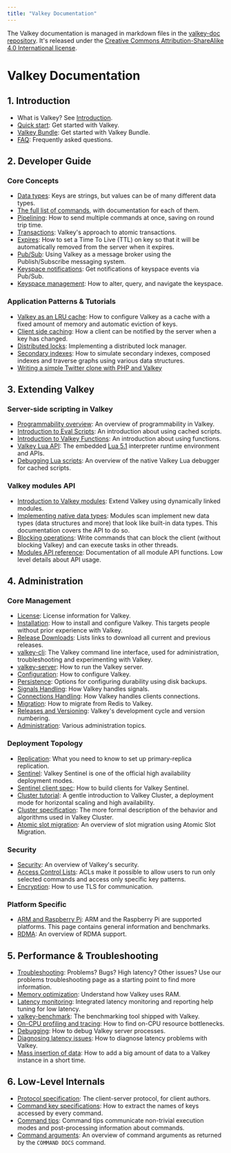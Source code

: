 ```yaml
---
title: "Valkey Documentation"
---
```


The Valkey documentation is managed in markdown files in the
[valkey-doc repository](https://github.com/valkey-io/valkey-doc).
It's released under the
[Creative Commons Attribution-ShareAlike 4.0 International license](https://creativecommons.org/licenses/by-sa/4.0/).

# Valkey Documentation
## 1. Introduction
   
* What is Valkey? See [Introduction](introduction.md).
* [Quick start](quickstart.md): Get started with Valkey.
* [Valkey Bundle](valkey-bundle.md): Get started with Valkey Bundle.
* [FAQ](faq.md): Frequently asked questions.

## 2. Developer Guide
### Core Concepts
* [Data types](data-types.md): Keys are strings, but values can be of many different data types.
* [The full list of commands](../commands/), with documentation for each of them.
* [Pipelining](pipelining.md): How to send multiple commands at once, saving on round trip time.
* [Transactions](transactions.md): Valkey's approach to atomic transactions.
* [Expires](../commands/expire.md): How to set a Time To Live (TTL) on key so that it will be automatically removed from the server when it expires.
* [Pub/Sub](pubsub.md): Using Valkey as a message broker using the Publish/Subscribe messaging system.
* [Keyspace notifications](notifications.md): Get notifications of keyspace events via Pub/Sub.
* [Keyspace management](keyspace.md): How to alter, query, and navigate the keyspace.

### Application Patterns & Tutorials

* [Valkey as an LRU cache](lru-cache.md): How to configure Valkey as a cache with a fixed amount of memory and automatic eviction of keys.
* [Client side caching](client-side-caching.md): How a client can be notified by the server when a key has changed.
* [Distributed locks](distlock.md): Implementing a distributed lock manager.
* [Secondary indexes](indexing.md): How to simulate secondary indexes, composed indexes and traverse graphs using various data structures.
* [Writing a simple Twitter clone with PHP and Valkey](twitter-clone.md)

## 3. Extending Valkey

### Server-side scripting in Valkey
* [Programmability overview](programmability.md): An overview of programmability in Valkey.
* [Introduction to Eval Scripts](eval-intro.md): An introduction about using cached scripts.
* [Introduction to Valkey Functions](functions-intro.md): An introduction about using functions.
* [Valkey Lua API](lua-api.md): The embedded [Lua 5.1](https://lua.org) interpreter runtime environment and APIs.
* [Debugging Lua scripts](ldb.md): An overview of the native Valkey Lua debugger for cached scripts.


### Valkey modules API
* [Introduction to Valkey modules](modules-intro.md): Extend Valkey using dynamically linked modules.
* [Implementing native data types](modules-native-types.md): Modules scan implement new data types (data structures and more) that look like built-in data types. This documentation covers the API to do so.
* [Blocking operations](modules-blocking-ops.md): Write commands that can block the client (without blocking Valkey) and can execute tasks in other threads.
* [Modules API reference](modules-api-ref.md): Documentation of all module API functions. Low level details about API usage.

## 4. Administration

### Core Management
* [License](license.md): License information for Valkey.
* [Installation](installation.md): How to install and configure Valkey. This targets people without prior experience with Valkey.
* [Release Downloads](https://valkey.io/download/releases/): Lists links to download all current and previous releases.
* [valkey-cli](cli.md): The Valkey command line interface, used for administration, troubleshooting and experimenting with Valkey.
* [valkey-server](server.md): How to run the Valkey server.
* [Configuration](valkey.conf.md): How to configure Valkey.
* [Persistence](persistence.md): Options for configuring durability using disk backups.
* [Signals Handling](signals.md): How Valkey handles signals.
* [Connections Handling](clients.md): How Valkey handles clients connections.
* [Migration](migration.md): How to migrate from Redis to Valkey.
* [Releases and Versioning](releases.md): Valkey's development cycle and version numbering.
* [Administration](admin.md): Various administration topics.

### Deployment Topology
* [Replication](replication.md): What you need to know to set up primary-replica replication.
* [Sentinel](sentinel.md): Valkey Sentinel is one of the official high availability deployment modes.
* [Sentinel client spec](sentinel-clients.md): How to build clients for Valkey Sentinel.
* [Cluster tutorial](cluster-tutorial.md): A gentle introduction to Valkey Cluster, a deployment mode for horizontal scaling and high availability.
* [Cluster specification](cluster-spec.md): The more formal description of the behavior and algorithms used in Valkey Cluster.
* [Atomic slot migration](atomic-slot-migration.md): An overview of slot migration using Atomic Slot Migration.

### Security
* [Security](security.md): An overview of Valkey's security.
* [Access Control Lists](acl.md): ACLs make it possible to allow users to run only selected commands and access only specific key patterns.
* [Encryption](encryption.md): How to use TLS for communication.

### Platform Specific
* [ARM and Raspberry Pi](ARM.md): ARM and the Raspberry Pi are supported platforms. This page contains general information and benchmarks.
* [RDMA](RDMA.md): An overview of RDMA support.


## 5. Performance & Troubleshooting
* [Troubleshooting](problems.md): Problems? Bugs? High latency? Other issues? Use our problems troubleshooting page as a starting point to find more information.
* [Memory optimization](memory-optimization.md): Understand how Valkey uses RAM.
* [Latency monitoring](latency-monitor.md): Integrated latency monitoring and reporting help tuning for low latency.
* [valkey-benchmark](benchmark.md): The benchmarking tool shipped with Valkey.
* [On-CPU profiling and tracing](performance-on-cpu.md): How to find on-CPU resource bottlenecks.
* [Debugging](debugging.md): How to debug Valkey server processes.
* [Diagnosing latency issues](latency.md): How to diagnose latency problems with Valkey.
* [Mass insertion of data](mass-insertion.md): How to add a big amount of data to a Valkey instance in a short time.


## 6. Low-Level Internals
* [Protocol specification](protocol.md): The client-server protocol, for client authors.
* [Command key specifications](key-specs.md): How to extract the names of keys accessed by every command.
* [Command tips](command-tips.md): Command tips communicate non-trivial execution modes and post-processing information about commands.
* [Command arguments](command-arguments.md): An overview of command arguments as returned by the `COMMAND DOCS` command.

